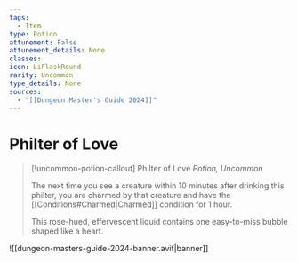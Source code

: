 ```yaml
---
tags:
  - Item
type: Potion
attunement: False
attunement_details: None
classes:
icon: LiFlaskRound
rarity: Uncommon
type_details: None
sources: 
  - "[[Dungeon Master's Guide 2024]]"
---
```

# Philter of Love
>[!uncommon-potion-callout] Philter of Love
>_Potion, Uncommon_
>
>The next time you see a creature within 10 minutes after drinking this philter, you are charmed by that creature and have the [[Conditions#Charmed\|Charmed]] condition for 1 hour.
>
>This rose-hued, effervescent liquid contains one easy-to-miss bubble shaped like a heart.
>


![[dungeon-masters-guide-2024-banner.avif|banner]]